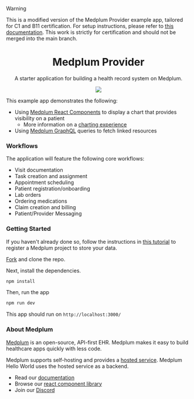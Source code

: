 > [!WARNING]
> This is a modified version of the Medplum Provider example app, tailored for C1 and B11 certification.
> For setup instructions, please refer to [this documentation](./docs/README.md).
> This work is strictly for certification and should not be merged into the main branch.

<h1 align="center">Medplum Provider</h1>
<p align="center">A starter application for building a health record system on Medplum.</p>
<p align="center">
<a href="https://github.com/medplum/medplum-hello-world/blob/main/LICENSE.txt">
    <img src="https://img.shields.io/badge/license-Apache-blue.svg" />
  </a>
</p>

This example app demonstrates the following:

- Using [Medplum React Components](https://storybook.medplum.com/?path=/docs/medplum-introduction--docs) to display a chart that provides visibility on a patient
  - More information on a [charting experience](https://www.medplum.com/docs/charting)
- Using [Medplum GraphQL](https://graphiql.medplum.com/) queries to fetch linked resources

### Workflows

The application will feature the following core workflows:

- Visit documentation
- Task creation and assignment
- Appointment scheduling
- Patient registration/onboarding
- Lab orders
- Ordering medications
- Claim creation and billing
- Patient/Provider Messaging

### Getting Started

If you haven't already done so, follow the instructions in [this tutorial](https://www.medplum.com/docs/tutorials/register) to register a Medplum project to store your data.

[Fork](https://github.com/medplum/medplum-provider/fork) and clone the repo.

Next, install the dependencies.

```bash
npm install
```

Then, run the app

```bash
npm run dev
```

This app should run on `http://localhost:3000/`

### About Medplum

[Medplum](https://www.medplum.com/) is an open-source, API-first EHR. Medplum makes it easy to build healthcare apps quickly with less code.

Medplum supports self-hosting and provides a [hosted service](https://app.medplum.com/). Medplum Hello World uses the hosted service as a backend.

- Read our [documentation](https://www.medplum.com/docs)
- Browse our [react component library](https://storybook.medplum.com/)
- Join our [Discord](https://discord.gg/medplum)
